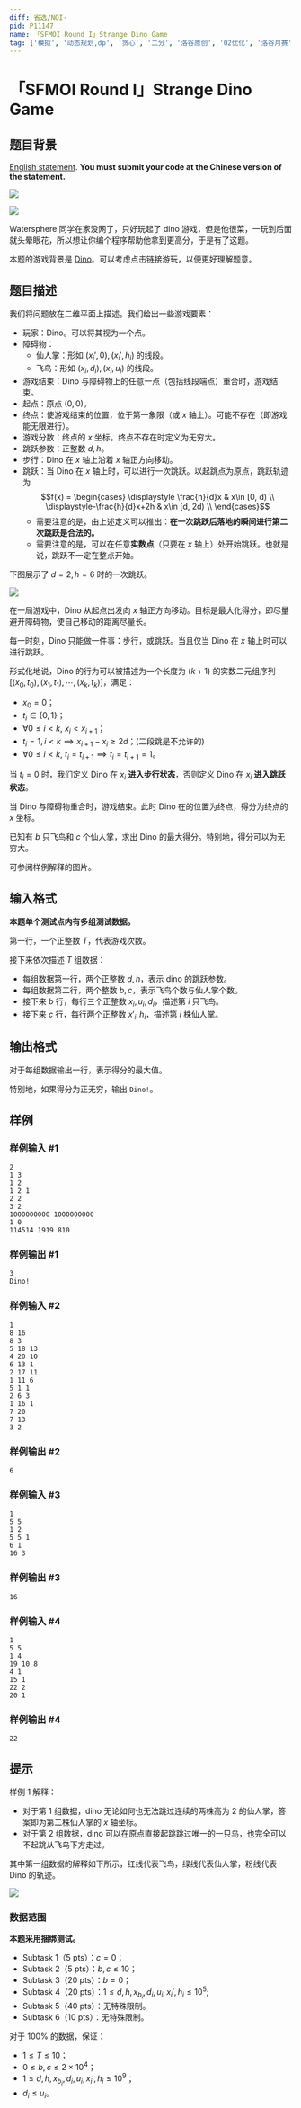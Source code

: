 ```yaml
---
diff: 省选/NOI-
pid: P11147
name: 「SFMOI Round I」Strange Dino Game
tag: ['模拟', '动态规划,dp', '贪心', '二分', '洛谷原创', 'O2优化', '洛谷月赛']
---
```

# 「SFMOI Round I」Strange Dino Game
## 题目背景

[English statement](https://www.luogu.com.cn/problem/T517979). **You must submit your code at the Chinese version of the statement.**


![](https://cdn.luogu.com.cn/upload/image_hosting/59joca92.png?x-oss-process=image/resize,m_lfit,h_600)

![](https://cdn.luogu.com.cn/upload/image_hosting/iyhol5l6.png?x-oss-process=image/resize,m_lfit,h_600)

Watersphere 同学在家没网了，只好玩起了 dino 游戏，但是他很菜，一玩到后面就头晕眼花，所以想让你编个程序帮助他拿到更高分，于是有了这题。

本题的游戏背景是 [Dino](https://dinosaur.game)。可以考虑点击链接游玩，以便更好理解题意。
## 题目描述


我们将问题放在二维平面上描述。我们给出一些游戏要素：

- 玩家：Dino。可以将其视为一个点。
- 障碍物：
    - 仙人掌：形如 $(x_i',0),(x_i',h_i)$ 的线段。
    - 飞鸟：形如 $(x_i,d_i),(x_i,u_i)$ 的线段。
- 游戏结束：Dino 与障碍物上的任意一点（包括线段端点）重合时，游戏结束。
- 起点：原点 $(0,0)$。
- 终点：使游戏结束的位置，位于第一象限（或 $x$ 轴上）。可能不存在（即游戏能无限进行）。
- 游戏分数：终点的 $x$ 坐标。终点不存在时定义为无穷大。
- 跳跃参数：正整数 $d,h$。
- 步行：Dino 在 $x$ 轴上沿着 $x$ 轴正方向移动。
- 跳跃：当 Dino 在 $x$ 轴上时，可以进行一次跳跃。以起跳点为原点，跳跃轨迹为
    $$f(x) = \begin{cases}
    \displaystyle  \frac{h}{d}x & x\in [0, d)  \\
    \displaystyle-\frac{h}{d}x+2h  & x\in [d, 2d)  \\
    \end{cases}$$
    - 需要注意的是，由上述定义可以推出：**在一次跳跃后落地的瞬间进行第二次跳跃是合法的。**
    - 需要注意的是，可以在任意**实数点**（只要在 $x$ 轴上）处开始跳跃。也就是说，跳跃不一定在整点开始。
    
下图展示了 $d=2,h=6$ 时的一次跳跃。

![](https://cdn.luogu.com.cn/upload/image_hosting/1gxrno9x.png?x-oss-process=image/resize,m_lfit,h_400)

在一局游戏中，Dino 从起点出发向 $x$ 轴正方向移动。目标是最大化得分，即尽量避开障碍物，使自己移动的距离尽量长。

每一时刻，Dino 只能做一件事：步行，或跳跃。当且仅当 Dino 在 $x$ 轴上时可以进行跳跃。

形式化地说，Dino 的行为可以被描述为一个长度为 $(k+1)$ 的实数二元组序列 $[(x_0,t_0),(x_1,t_1),\cdots,(x_k,t_k)]$，满足：

- $x_0=0$；
- $t_i\in \{0,1\}$；
- $\forall 0\le i\lt k$, $x_i\lt x_{i+1}$；
- $t_i=1,i\lt k\implies x_{i+1}-x_i\ge 2d$；(二段跳是不允许的)
- $\forall 0\le i\lt k$, $t_i=t_{i+1}\implies t_i=t_{i+1}=1$。

当 $t_i=0$ 时，我们定义 Dino 在 $x_i$ **进入步行状态**，否则定义 Dino 在 $x_i$ **进入跳跃状态**。

当 Dino 与障碍物重合时，游戏结束。此时 Dino 在的位置为终点，得分为终点的 $x$ 坐标。

已知有 $b$ 只飞鸟和 $c$ 个仙人掌，求出 Dino 的最大得分。特别地，得分可以为无穷大。

可参阅样例解释的图片。
## 输入格式


**本题单个测试点内有多组测试数据。**

第一行，一个正整数 $T$，代表游戏次数。

接下来依次描述 $T$ 组数据：

- 每组数据第一行，两个正整数 $d,h$，表示 dino 的跳跃参数。
- 每组数据第二行，两个整数 $b,c$，表示飞鸟个数与仙人掌个数。
- 接下来 $b$ 行，每行三个正整数 $x_{i},u_i,d_i$，描述第 $i$ 只飞鸟。
- 接下来 $c$ 行，每行两个正整数 $x'_{i},h_{i}$，描述第 $i$ 株仙人掌。

## 输出格式

对于每组数据输出一行，表示得分的最大值。

特别地，如果得分为正无穷，输出 `Dino!`。

## 样例

### 样例输入 #1
```
2
1 3
1 2
1 2 1
2 2
3 2
1000000000 1000000000
1 0
114514 1919 810
```
### 样例输出 #1
```
3
Dino!
```
### 样例输入 #2
```
1
8 16
8 3
5 18 13
4 20 10
6 13 1
2 17 11
1 11 6
5 1 1
2 6 3
1 16 1
7 20
7 13
3 2
```
### 样例输出 #2
```
6
```
### 样例输入 #3
```
1
5 5
1 2
5 5 1
6 1
16 3
```
### 样例输出 #3
```
16
```
### 样例输入 #4
```
1
5 5
1 4
19 10 8
4 1
15 1
22 2
20 1
```
### 样例输出 #4
```
22
```
## 提示


样例 $1$ 解释：  

- 对于第 $1$ 组数据，dino 无论如何也无法跳过连续的两株高为 $2$ 的仙人掌，答案即为第二株仙人掌的 $x$ 轴坐标。
- 对于第 $2$ 组数据，dino 可以在原点直接起跳跳过唯一的一只鸟，也完全可以不起跳从飞鸟下方走过。

其中第一组数据的解释如下所示，红线代表飞鸟，绿线代表仙人掌，粉线代表 Dino 的轨迹。

![](https://cdn.luogu.com.cn/upload/image_hosting/ge17so5a.png?x-oss-process=image/resize,m_lfit,h_400)

### 数据范围

**本题采用捆绑测试。**

- Subtask 1（5 pts）：$c=0$；
- Subtask 2（5 pts）：$b,c \le 10$；
- Subtask 3（20 pts）：$b=0$；
- Subtask 4（20 pts）：$1 \le d,h,x_{b_i},d_i,u_i,x_i',h_i \le 10^5$;
- Subtask 5（40 pts）：无特殊限制。
- Subtask 6（10 pts）：无特殊限制。

对于 $100\%$ 的数据，保证：
- $1 \le T \le 10$；
- $0 \le b,c \le 2\times 10^4$；
- $1 \le d,h,x_{b_i},d_i,u_i,x_i',h_i\le 10^9$；
- $d_i\le u_i$。
